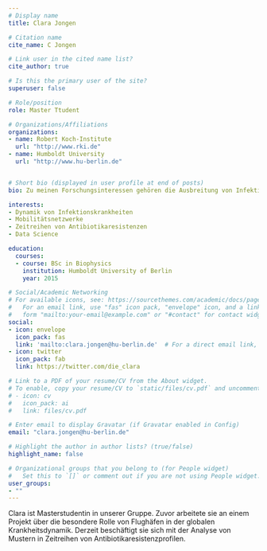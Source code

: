 ```yaml
---
# Display name
title: Clara Jongen

# Citation name
cite_name: C Jongen

# Link user in the cited name list?
cite_author: true

# Is this the primary user of the site?
superuser: false

# Role/position
role: Master Ttudent

# Organizations/Affiliations
organizations:
- name: Robert Koch-Institute
  url: "http://www.rki.de"
- name: Humboldt University
  url: "http://www.hu-berlin.de"


# Short bio (displayed in user profile at end of posts)
bio: Zu meinen Forschungsinteressen gehören die Ausbreitung von Infektionskrankheiten über Mobilitätsnetze (insbesondere das weltweite Luftverkehrsnetz) sowie die Zeitreihenanalyse von Antibiotikaresistenzprofilen.

interests:
- Dynamik von Infektionskrankheiten
- Mobilitätsnetzwerke
- Zeitreihen von Antibiotikaresistenzen
- Data Science

education:
  courses:
  - course: BSc in Biophysics
    institution: Humboldt University of Berlin
    year: 2015

# Social/Academic Networking
# For available icons, see: https://sourcethemes.com/academic/docs/page-builder/#icons
#   For an email link, use "fas" icon pack, "envelope" icon, and a link in the
#   form "mailto:your-email@example.com" or "#contact" for contact widget.
social:
- icon: envelope
  icon_pack: fas
  link: 'mailto:clara.jongen@hu-berlin.de'  # For a direct email link, use "mailto:test@example.org".
- icon: twitter
  icon_pack: fab
  link: https://twitter.com/die_clara

# Link to a PDF of your resume/CV from the About widget.
# To enable, copy your resume/CV to `static/files/cv.pdf` and uncomment the lines below.
# - icon: cv
#   icon_pack: ai
#   link: files/cv.pdf

# Enter email to display Gravatar (if Gravatar enabled in Config)
email: "clara.jongen@hu-berlin.de"

# Highlight the author in author lists? (true/false)
highlight_name: false

# Organizational groups that you belong to (for People widget)
#   Set this to `[]` or comment out if you are not using People widget.
user_groups:
- ""
---
```


Clara ist Masterstudentin in unserer Gruppe. Zuvor arbeitete sie an einem Projekt über die besondere Rolle von Flughäfen in der globalen Krankheitsdynamik. Derzeit beschäftigt sie sich mit der Analyse von Mustern in Zeitreihen von Antibiotikaresistenzprofilen.

